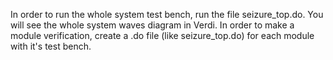 In order to run the whole system test bench, run the file seizure_top.do.
You will see the whole system waves diagram in Verdi.
In order to make a module verification, create a .do file (like seizure_top.do) for each module with it's test bench.
